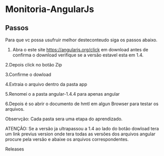 # Monitoria-AngularJs 
Passos
-------

Para que vc possa usufruir melhor desteconteudo siga os passos abaixo.


1. Abra o este site https://angularjs.org/click em download antes de confirma o download verifique se a versão estavel esta em 1.4.


2.Depois click no botão Zip

3.Confirme o dowload

4.Extraia o arquivo dentro da pasta app

5.Renomei o a pasta angular-1.4.4 para apenas angular

6.Depois é so abrir o documento de hmtl em algun Browser para testar os
arquivos.


Observção: Cada pasta sera uma etapa do aprendizado.

ATENÇÃO: Se a versão ja ultrapassou a 1.4 ao lado do botão dowload tera um link previus version
onde tera todas as versões dos arquivos angular procure pela versão e abaixe os arquivos correspondentes.

Releases

